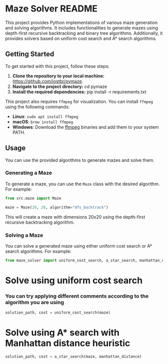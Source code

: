 # Maze Solver README

This project provides Python implementations of various maze generation and solving algorithms. It includes functionalities to generate mazes using depth-first recursive backtracking and binary tree algorithms. Additionally, it provides solvers based on uniform cost search and A\* search algorithms.

## Getting Started

To get started with this project, follow these steps:

1. **Clone the repository to your local machine:**
   https://github.com/jostbr/pymaze.
2. **Navigate to the project directory:**
   cd pymaze
3. **Install the required dependencies:**
   pip install -r requirements.txt

This project also requires `ffmpeg` for visualization. You can install `ffmpeg` using the following commands:

- **Linux**: `sudo apt install ffmpeg`
- **macOS**: `brew install ffmpeg`
- **Windows**: Download the [ffmpeg](https://ffmpeg.org/download.html) binaries and add them to your system PATH.

## Usage

You can use the provided algorithms to generate mazes and solve them.

### Generating a Maze

To generate a maze, you can use the `Maze` class with the desired algorithm. For example:

````python
from src.maze import Maze

maze = Maze(20, 20, algorithm="dfs_backtrack")
````

This will create a maze with dimensions 20x20 using the depth-first recursive backtracking algorithm.

### Solving a Maze

You can solve a generated maze using either uniform cost search or A* search algorithms. For example:

````python
from maze_solver import uniform_cost_search, a_star_search, manhattan_distance
````

# Solve using uniform cost search

### You can try applying different comments according to the algorithm you are using 
````python
solution_path, cost = uniform_cost_search(maze)
````
# Solve using A* search with Manhattan distance heuristic
````python
solution_path, cost = a_star_search(maze, manhattan_distance)
````


